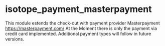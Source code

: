 isotope_payment_masterpayment
=============================

This module estends the check-out with payment provider Masterpayment https://masterpayment.com/
At the Moment there is only the payment via credit card implemented. Additional payment types will follow in future versions.
